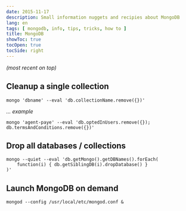 ```yaml
---
date: 2015-11-17
description: Small information nuggets and recipies about MongoDB
lang: en
tags: [ mongodb, info, tips, tricks, how to ]
title: MongoDB
showToc: true
tocOpen: true
tocSide: right
---
```


<!--more-->

*(most recent on top)*

## Cleanup a single collection

```shell
mongo 'dbname' --eval 'db.collectionName.remove({})'
```

*… example*

```shell
mongo 'agent-paye' --eval 'db.optedInUsers.remove({}); db.termsAndConditions.remove({})'
```

## Drop all databases / collections

```shell
mongo --quiet --eval 'db.getMongo().getDBNames().forEach(
    function(i) { db.getSiblingDB(i).dropDatabase() }
)'
```

## Launch MongoDB on demand

```shell
mongod --config /usr/local/etc/mongod.conf &
```
